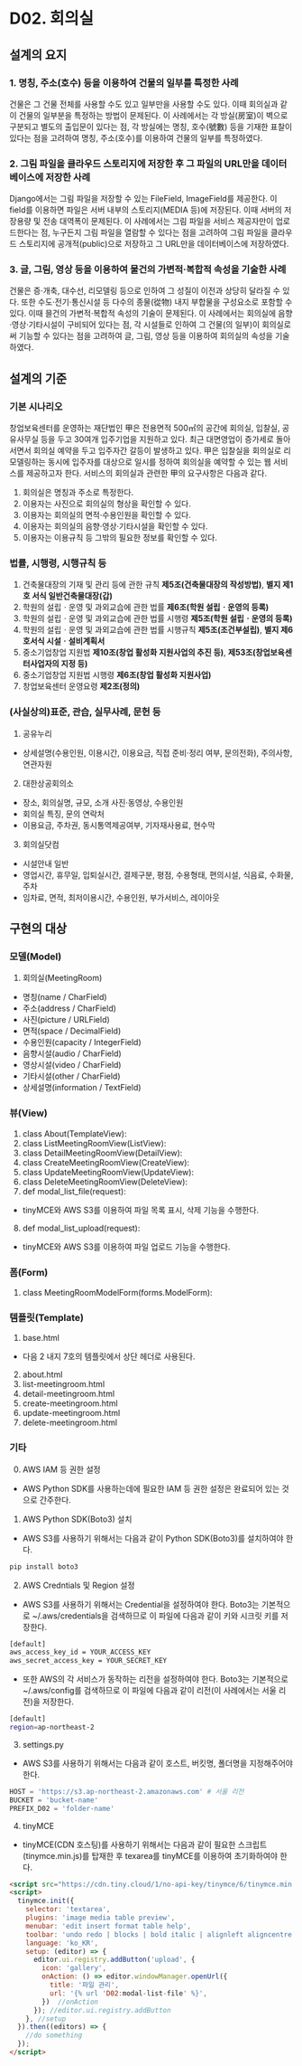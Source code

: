 # D02. 회의실
## 설계의 요지
### 1. 명칭, 주소(호수) 등을 이용하여 건물의 일부를 특정한 사례
건물은 그 건물 전체를 사용할 수도 있고 일부만을 사용할 수도 있다. 이때 회의실과 같이 건물의 일부분을 특정하는 방법이 문제된다. 이 사례에서는 각 방실(房室)이 벽으로 구분되고 별도의 출입문이 있다는 점, 각 방실에는 명칭, 호수(號數) 등을 기재한 표찰이 있다는 점을 고려하여 명칭, 주소(호수)를 이용하여 건물의 일부를 특정하였다.

### 2. 그림 파일을 클라우드 스토리지에 저장한 후 그 파일의 URL만을 데이터베이스에 저장한 사례
Django에서는 그림 파일을 저장할 수 있는 FileField, ImageField를 제공한다. 이 field를 이용하면 파일은 서버 내부의 스토리지(MEDIA 등)에 저장된다. 이때 서버의 저장용량 및 전송 대역폭이 문제된다. 이 사례에서는 그림 파일을 서비스 제공자만이 업로드한다는 점, 누구든지 그림 파일을 열람할 수 있다는 점을 고려하여 그림 파일을 클라우드 스토리지에 공개적(public)으로 저장하고 그 URL만을 데이터베이스에 저장하였다.

### 3. 글, 그림, 영상 등을 이용하여 물건의 가변적·복합적 속성을 기술한 사례
건물은 증·개축, 대수선, 리모델링 등으로 인하여 그 성질이 이전과 상당히 달라질 수 있다. 또한 수도·전기·통신시설 등 다수의 종물(從物) 내지 부합물을 구성요소로 포함할 수 있다. 이때 믈건의 가변적·복합적 속성의 기술이 문제된다. 이 사례에서는 회의실에 음향·영상·기타시설이 구비되어 있다는 점, 각 시설들로 인하여 그 건물(의 일부)이 회의실로써 기능할 수 있다는 점을 고려하여 글, 그림, 영상 등을 이용하여 회의실의 속성을 기술하였다.

## 설계의 기준
### 기본 시나리오
창업보육센터를 운영하는 재단법인 甲은 전용면적 500㎡의 공간에 회의실, 입찰실, 공유사무실 등을 두고 30여개 입주기업을 지원하고 있다. 최근 대면영업이 증가세로 돌아서면서 회의실 예약을 두고 입주자간 갈등이 발생하고 있다. 甲은 입찰실을 회의실로 리모델링하는 동시에 입주자를 대상으로 일시를 정하여 회의실을 예약할 수 있는 웹 서비스를 제공하고자 한다. 서비스의 회의실과 관련한 甲의 요구사항은 다음과 같다.
1. 회의실은 명칭과 주소로 특정한다.
2. 이용자는 사진으로 회의실의 형상을 확인할 수 있다.
3. 이용자는 회의실의 면적·수용인원을 확인할 수 있다.
4. 이용자는 회의실의 음향·영상·기타시설을 확인할 수 있다.
5. 이용자는 이용규칙 등 그밖의 필요한 정보를 확인할 수 있다.

### 법률, 시행령, 시행규칙 등
1. 건축물대장의 기재 및 관리 등에 관한 규칙 **제5조(건축물대장의 작성방법)**, **별지 제1호 서식 일반건축물대장(갑)**
2. 학원의 설립ㆍ운영 및 과외교습에 관한 법률 **제6조(학원 설립ㆍ운영의 등록)**
3. 학원의 설립ㆍ운영 및 과외교습에 관한 법률 시행령 **제5조(학원 설립ㆍ운영의 등록)**
4. 학원의 설립ㆍ운영 및 과외교습에 관한 법률 시행규칙 **제5조(조건부설립)**, **별지 제6호서식 시설ㆍ설비계획서**
5. 중소기업창업 지원법 **제10조(창업 활성화 지원사업의 추진 등)**, **제53조(창업보육센터사업자의 지정 등)**
6. 중소기업창업 지원법 시행령 **제6조(창업 활성화 지원사업)**
7. 창업보육센터 운영요령 **제2조(정의)**

### (사실상의)표준, 관습, 실무사례, 문헌 등
1. 공유누리
* 상세설명(수용인원, 이용시간, 이용요금, 직접 준비·정리 여부, 문의전화), 주의사항, 연관자원

2. 대한상공회의소
* 장소, 회의실명, 규모, 소개 사진·동영상, 수용인원
* 회의실 특징, 문의 연락처
* 이용요금, 주차권, 동시통역제공여부, 기자재사용료, 현수막

3. 회의실닷컴
* 시설안내 일반
* 영업시간, 휴무일, 입퇴실시간, 결제구분, 평점, 수용형태, 편의시설, 식음료, 수화물, 주차
* 임차료, 면적, 최저이용시간, 수용인원, 부가서비스, 레이아웃

## 구현의 대상
### 모델(Model)
1. 회의실(MeetingRoom)
* 명칭(name / CharField)
* 주소(address / CharField)
* 사진(picture / URLField)
* 면적(space / DecimalField)
* 수용인원(capacity / IntegerField)
* 음향시설(audio / CharField)
* 영상시설(video / CharField)
* 기타시설(other / CharField)
* 상세설명(information / TextField)

### 뷰(View)
1. class About(TemplateView):
2. class ListMeetingRoomView(ListView):
3. class DetailMeetingRoomView(DetailView):
4. class CreateMeetingRoomView(CreateView):
5. class UpdateMeetingRoomView(UpdateView):
6. class DeleteMeetingRoomView(DeleteView):
7. def modal_list_file(request):
* tinyMCE와 AWS S3를 이용하여 파일 목록 표시, 삭제 기능을 수행한다.
8. def modal_list_upload(request):
* tinyMCE와 AWS S3를 이용하여 파일 업로드 기능을 수행한다.

### 폼(Form)
1. class MeetingRoomModelForm(forms.ModelForm):

### 템플릿(Template)
1. base.html
* 다음 2 내지 7호의 템플릿에서 상단 헤더로 사용된다.
2. about.html
3. list-meetingroom.html
4. detail-meetingroom.html
5. create-meetingroom.html
6. update-meetingroom.html
7. delete-meetingroom.html

### 기타
0. AWS IAM 등 권한 설정
* AWS Python SDK를 사용하는데에 필요한 IAM 등 권한 설정은 완료되어 있는 것으로 간주한다. 

1. AWS Python SDK(Boto3) 설치
* AWS S3를 사용하기 위해서는 다음과 같이 Python SDK(Boto3)를 설치하여야 한다.
```bash
pip install boto3
```

2. AWS Credntials 및 Region 설정
* AWS S3를 사용하기 위해서는 Credential을 설정하여야 한다. Boto3는 기본적으로 \~/.aws/credentials을 검색하므로 이 파일에 다음과 같이 키와 시크릿 키를 저장한다.
```bash
[default]
aws_access_key_id = YOUR_ACCESS_KEY
aws_secret_access_key = YOUR_SECRET_KEY
```
* 또한 AWS의 각 서비스가 동작하는 리전을 설정하여야 한다. Boto3는 기본적으로 \~/.aws/config를 검색하므로 이 파일에 다음과 같이 리전(이 사례에서는 서울 리전)을 저장한다.
```bash
[default]
region=ap-northeast-2
```

3. settings.py
* AWS S3를 사용하기 위해서는 다음과 같이 호스트, 버킷명, 폴더명을 지정해주어야 한다.
```python
HOST = 'https://s3.ap-northeast-2.amazonaws.com' # 서울 리전
BUCKET = 'bucket-name'
PREFIX_D02 = 'folder-name'
```

4. tinyMCE
* tinyMCE(CDN 호스팅)를 사용하기 위해서는 다음과 같이 필요한 스크립트(tinymce.min.js)를 탑재한 후 texarea를 tinyMCE를 이용하여 초기화하여야 한다.
```html
<script src="https://cdn.tiny.cloud/1/no-api-key/tinymce/6/tinymce.min.js" referrerpolicy="origin"></script>
<script>
  tinymce.init({
    selector: 'textarea',
    plugins: 'image media table preview',
    menubar: 'edit insert format table help',
    toolbar: 'undo redo | blocks | bold italic | alignleft aligncentre alignright alignjustify | indent outdent | bullist numlist | upload image media table | preview ',
    language: 'ko_KR',
    setup: (editor) => {
      editor.ui.registry.addButton('upload', {
        icon: 'gallery',
        onAction: () => editor.windowManager.openUrl({
          title: '파일 관리',
          url: '{% url 'D02:modal-list-file' %}',
        })  //onAction
      }); //editor.ui.registry.addButton
    }, //setup
  }).then((editors) => {
    //do something
  });
</script>
```